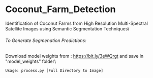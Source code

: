 # Coconut_Farm_Detection
Identification of Coconut Farms from High Resolution Multi-Spectral Satellite Images using Semantic Segmentation Techniques\
###### To Generate Segmenation Predictions:
Download model weights from : https://bit.ly/3eWQrgt and save in "model_weights" folder\
```
Usage: process.py [Full Directory to Image]
```